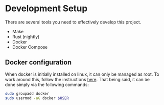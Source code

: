 # Development Setup

There are several tools you need to effectively develop this project.

- Make
- Rust (nightly)
- Docker
- Docker Compose

## Docker configuration

When docker is initially installed on linux, it can only be managed as root. To work around this, follow the instructions [here](https://docs.docker.com/engine/install/linux-postinstall/). That being said, it can be done simply via the following commands:

```bash
sudo groupadd docker
sudo usermod -aG docker $USER
```
